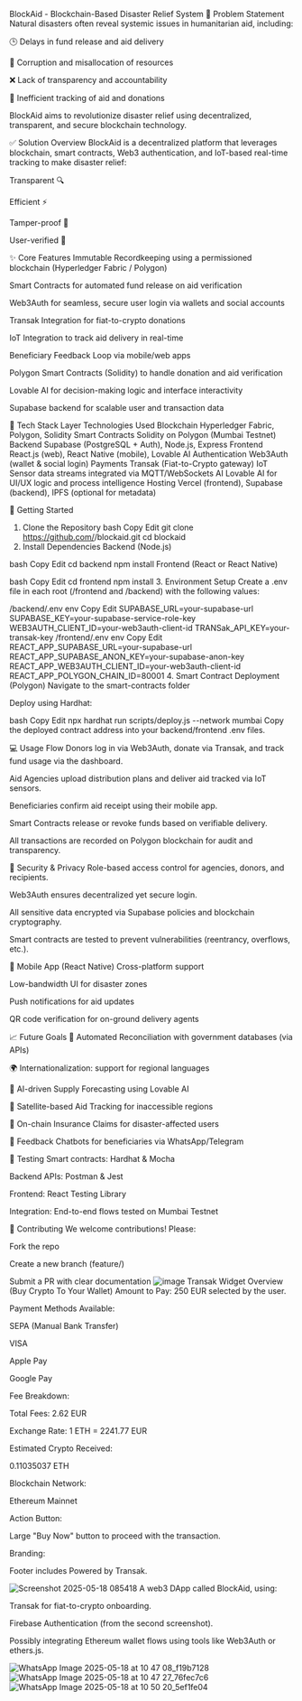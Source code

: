 
BlockAid - Blockchain-Based Disaster Relief System
🚨 Problem Statement
Natural disasters often reveal systemic issues in humanitarian aid, including:

🕒 Delays in fund release and aid delivery

💸 Corruption and misallocation of resources

❌ Lack of transparency and accountability

🧾 Inefficient tracking of aid and donations

BlockAid aims to revolutionize disaster relief using decentralized, transparent, and secure blockchain technology.

✅ Solution Overview
BlockAid is a decentralized platform that leverages blockchain, smart contracts, Web3 authentication, and IoT-based real-time tracking to make disaster relief:

Transparent 🔍

Efficient ⚡

Tamper-proof 🔐

User-verified 📲

✨ Core Features
Immutable Recordkeeping using a permissioned blockchain (Hyperledger Fabric / Polygon)

Smart Contracts for automated fund release on aid verification

Web3Auth for seamless, secure user login via wallets and social accounts

Transak Integration for fiat-to-crypto donations

IoT Integration to track aid delivery in real-time

Beneficiary Feedback Loop via mobile/web apps

Polygon Smart Contracts (Solidity) to handle donation and aid verification

Lovable AI for decision-making logic and interface interactivity

Supabase backend for scalable user and transaction data

🧠 Tech Stack
Layer	Technologies Used
Blockchain	Hyperledger Fabric, Polygon, Solidity
Smart Contracts	Solidity on Polygon (Mumbai Testnet)
Backend	Supabase (PostgreSQL + Auth), Node.js, Express
Frontend	React.js (web), React Native (mobile), Lovable AI
Authentication	Web3Auth (wallet & social login)
Payments	Transak (Fiat-to-Crypto gateway)
IoT	Sensor data streams integrated via MQTT/WebSockets
AI	Lovable AI for UI/UX logic and process intelligence
Hosting	Vercel (frontend), Supabase (backend), IPFS (optional for metadata)

🚀 Getting Started
1. Clone the Repository
bash
Copy
Edit
git clone https://github.com/<your-username>/blockaid.git
cd blockaid
2. Install Dependencies
Backend (Node.js)

bash
Copy
Edit
cd backend
npm install
Frontend (React or React Native)

bash
Copy
Edit
cd frontend
npm install
3. Environment Setup
Create a .env file in each root (/frontend and /backend) with the following values:

/backend/.env
env
Copy
Edit
SUPABASE_URL=your-supabase-url
SUPABASE_KEY=your-supabase-service-role-key
WEB3AUTH_CLIENT_ID=your-web3auth-client-id
TRANSak_API_KEY=your-transak-key
/frontend/.env
env
Copy
Edit
REACT_APP_SUPABASE_URL=your-supabase-url
REACT_APP_SUPABASE_ANON_KEY=your-supabase-anon-key
REACT_APP_WEB3AUTH_CLIENT_ID=your-web3auth-client-id
REACT_APP_POLYGON_CHAIN_ID=80001
4. Smart Contract Deployment (Polygon)
Navigate to the smart-contracts folder

Deploy using Hardhat:

bash
Copy
Edit
npx hardhat run scripts/deploy.js --network mumbai
Copy the deployed contract address into your backend/frontend .env files.

💻 Usage Flow
Donors log in via Web3Auth, donate via Transak, and track fund usage via the dashboard.

Aid Agencies upload distribution plans and deliver aid tracked via IoT sensors.

Beneficiaries confirm aid receipt using their mobile app.

Smart Contracts release or revoke funds based on verifiable delivery.

All transactions are recorded on Polygon blockchain for audit and transparency.

🔐 Security & Privacy
Role-based access control for agencies, donors, and recipients.

Web3Auth ensures decentralized yet secure login.

All sensitive data encrypted via Supabase policies and blockchain cryptography.

Smart contracts are tested to prevent vulnerabilities (reentrancy, overflows, etc.).

📱 Mobile App (React Native)
Cross-platform support

Low-bandwidth UI for disaster zones

Push notifications for aid updates

QR code verification for on-ground delivery agents

📈 Future Goals
🔄 Automated Reconciliation with government databases (via APIs)

🌍 Internationalization: support for regional languages

🤖 AI-driven Supply Forecasting using Lovable AI

📡 Satellite-based Aid Tracking for inaccessible regions

🏦 On-chain Insurance Claims for disaster-affected users

💬 Feedback Chatbots for beneficiaries via WhatsApp/Telegram

🧪 Testing
Smart contracts: Hardhat & Mocha

Backend APIs: Postman & Jest

Frontend: React Testing Library

Integration: End-to-end flows tested on Mumbai Testnet

🤝 Contributing
We welcome contributions! Please:

Fork the repo

Create a new branch (feature/<feature-name>)

Submit a PR with clear documentation
![image](https://github.com/user-attachments/assets/a88f1094-61bb-40e0-bb48-5d8ff61afd40)
Transak Widget Overview (Buy Crypto To Your Wallet)
Amount to Pay:
250 EUR selected by the user.

Payment Methods Available:

SEPA (Manual Bank Transfer)

VISA

Apple Pay

Google Pay

Fee Breakdown:

Total Fees: 2.62 EUR

Exchange Rate: 1 ETH = 2241.77 EUR

Estimated Crypto Received:

0.11035037 ETH

Blockchain Network:

Ethereum Mainnet

Action Button:

Large "Buy Now" button to proceed with the transaction.

Branding:

Footer includes Powered by Transak.

![Screenshot 2025-05-18 085418](https://github.com/user-attachments/assets/6b142a6d-b926-49fe-961c-4954d4a246a9)
A web3 DApp called BlockAid, using:

Transak for fiat-to-crypto onboarding.

Firebase Authentication (from the second screenshot).

Possibly integrating Ethereum wallet flows using tools like Web3Auth or ethers.js.

![WhatsApp Image 2025-05-18 at 10 47 08_f19b7128](https://github.com/user-attachments/assets/03d05f1b-71d4-4e6a-a3e6-4b98816bb415)
![WhatsApp Image 2025-05-18 at 10 47 27_76fec7c6](https://github.com/user-attachments/assets/58d79b24-fb58-4f8b-a474-9a5a444f8ef3)
![WhatsApp Image 2025-05-18 at 10 50 20_5ef1fe04](https://github.com/user-attachments/assets/1c136da0-ab04-42e0-ac68-cefc7c6fa394)





